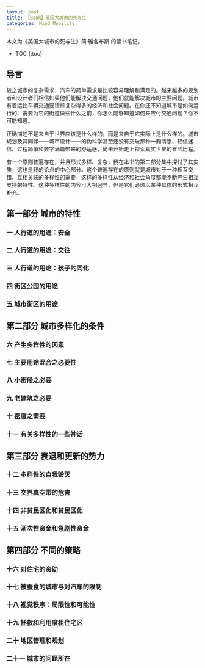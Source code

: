 ```yaml
---
layout: post
title: 【Book】美国大城市的死与生
categories: Mind Mobility
---
```


本文为《美国大城市的死与生》简·雅各布斯 的读书笔记。

* TOC
{:toc}

## 导言

较之城市的复杂需求，汽车的简单需求是比较容易理解和满足的。越来越多的规划者和设计者们相信如果他们能解决交通问题，他们就能解决城市的主要问题。城市有着远比车辆交通要错综复杂得多的经济和社会问题。在你还不知道城市是如何运行的、需要为它的街道做些什么之前，你怎么能够知道如何来应付交通问题？你不可能知道。

正确描述不是来自于世界应该是什么样的，而是来自于它实际上是什么样的。城市规划及其同伴——城市设计——的伪科学甚至还没有突破那种一厢情愿、轻信迷信、过程简单和数字满篇带来的舒适感，尚未开始走上探索真实世界的冒险历程。

有一个原则普遍存在，并且形式多样、复杂，我在本书的第二部分集中探讨了其实质，这也是我的论点的中心部分。这个普遍存在的原则就是城市对于一种相互交错、互相关联的多样性的需要，这样的多样性从经济和社会角度都能不断产生相互支持的特性。这种多样性的内容可大相迥异，但是它们必须以某种具体的形式相互补充。

## 第一部分 城市的特性

### 一 人行道的用途：安全

### 二 人行道的用途：交往

### 三 人行道的用途：孩子的同化

### 四 街区公园的用途

### 五 城市街区的用途

## 第二部分 城市多样化的条件

### 六 产生多样性的因素

### 七 主要用途混合之必要性

### 八 小街段之必要

### 九 老建筑之必要

### 十 密度之需要

### 十一 有关多样性的一些神话

## 第三部分 衰退和更新的势力

### 十二 多样性的自我毁灭

### 十三 交界真空带的危害

### 十四 非贫民区化和贫民区化

### 十五 渐次性资金和急剧性资金

## 第四部分 不同的策略

### 十六 对住宅的资助

### 十七 被蚕食的城市与对汽车的限制

### 十八 视觉秩序：局限性和可能性

### 十九 拯救和利用廉租住宅区

### 二十 地区管理和规划

### 二十一 城市的问题所在

